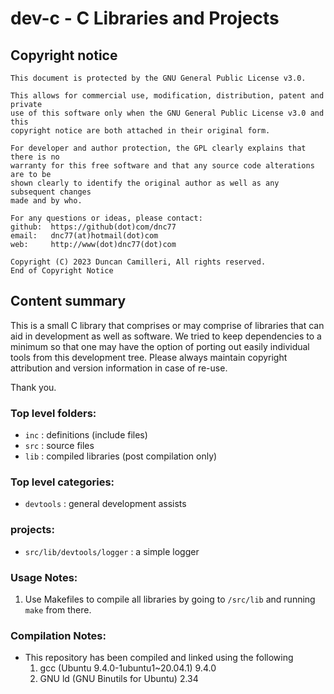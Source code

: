 # dev-c - C Libraries and Projects

## Copyright notice
```Copyright Notice
This document is protected by the GNU General Public License v3.0.

This allows for commercial use, modification, distribution, patent and private
use of this software only when the GNU General Public License v3.0 and this
copyright notice are both attached in their original form.

For developer and author protection, the GPL clearly explains that there is no
warranty for this free software and that any source code alterations are to be
shown clearly to identify the original author as well as any subsequent changes
made and by who.

For any questions or ideas, please contact:
github:  https://github(dot)com/dnc77
email:   dnc77(at)hotmail(dot)com
web:     http://www(dot)dnc77(dot)com

Copyright (C) 2023 Duncan Camilleri, All rights reserved.
End of Copyright Notice
```

## Content summary

This is a small C library that comprises or may comprise of libraries that can aid in development as well as software.
We tried to keep dependencies to a minimum so that one may have the option of porting out easily individual tools from this development tree.
Please always maintain copyright attribution and version information in case of re-use.

Thank you.

### Top level folders:
* `inc`                       : definitions (include files)
* `src`                       : source files
* `lib`                       : compiled libraries (post compilation only)

### Top level categories:
* `devtools`                  : general development assists

### projects:
* `src/lib/devtools/logger`   : a simple logger

### Usage Notes:
1. Use Makefiles to compile all libraries by going to `/src/lib` and running `make` from there.


### Compilation Notes:
*  This repository has been compiled and linked using the following 
   1. gcc (Ubuntu 9.4.0-1ubuntu1~20.04.1) 9.4.0
   2. GNU ld (GNU Binutils for Ubuntu) 2.34

